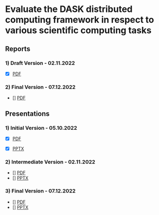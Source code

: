 # Evaluate the DASK distributed computing framework in respect to various scientific computing tasks


## Reports

### 1) Draft Version - 02.11.2022
- [x] [PDF](/Report%20-%20Draft.pdf)

### 2) Final Version - 07.12.2022
- [] [PDF](#)


## Presentations

### 1) Initial Version - 05.10.2022
- [x] [PDF](/Presentation%20-%20Initial.pdf)
- [x] [PPTX](https://www.canva.com/design/DAFOEg6OiaE/o0dwHRTgLsgIJD9Xit2lNg/view?utm_content=DAFOEg6OiaE&utm_campaign=designshare&utm_medium=link&utm_source=publishsharelink#1)


### 2) Intermediate Version - 02.11.2022
- [] [PDF](#)
- [] [PPTX](#)

### 3) Final Version - 07.12.2022
- [] [PDF](#)
- [] [PPTX](#)
